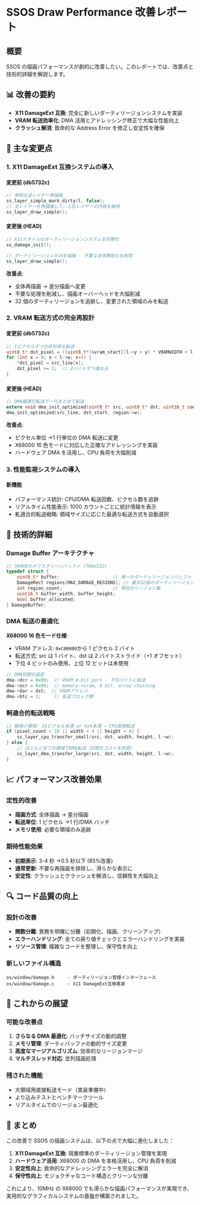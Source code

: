 # SSOS Draw Performance 改善レポート

## 概要

SSOS の描画パフォーマンスが劇的に改善したい。このレポートでは、改善点と技術的詳細を解説します。

## 📊 改善の要約

-   **X11 DamageExt 互換**: 完全に新しいダーティリージョンシステムを実装
-   **VRAM 転送効率化**: DMA 活用とアドレッシング修正で大幅な性能向上
-   **クラッシュ解消**: 致命的な Address Error を修正し安定性を確保

## 🔧 主な変更点

### 1. X11 DamageExt 互換システムの導入

#### 変更前 (db5732c)

```c
// 単純な全レイヤー再描画
ss_layer_simple_mark_dirty(l, false);
// 全レイヤーを再描画して、上位レイヤーの内容を維持
ss_layer_draw_simple();
```

#### 変更後 (HEAD)

```c
// X11スタイルのダーティリージョンシステムを初期化
ss_damage_init();

// ダーティリージョンのみを描画 - 不要な全体無効化を削除
ss_layer_draw_simple();
```

**改善点**:

-   全体再描画 → 差分描画へ変更
-   不要な処理を削減し、描画オーバーヘッドを大幅削減
-   32 個のダーティリージョンを追跡し、変更された領域のみを転送

### 2. VRAM 転送方式の完全再設計

#### 変更前 (db5732c)

```c
// 1ピクセルずつの非効率な転送
uint8_t* dst_pixel = ((uint8_t*)&vram_start[(l->y + y) * VRAMWIDTH + l->x]) + 1;
for (int x = 0; x < l->w; x++) {
    *dst_pixel = src_line[x];
    dst_pixel += 2;  // 2バイトずつ進める
}
```

#### 変更後 (HEAD)

```c
// DMA最適化転送で一行まとめて転送
extern void dma_init_optimized(uint8_t* src, uint8_t* dst, uint16_t count);
dma_init_optimized(src_line, dst_start, region->w);
```

**改善点**:

-   ピクセル単位 →1 行単位の DMA 転送に変更
-   X68000 16 色モードに対応した正確なアドレッシングを実装
-   ハードウェア DMA を活用し、CPU 負荷を大幅削減

### 3. 性能監視システムの導入

#### 新機能

-   パフォーマンス統計: CPU/DMA 転送回数、ピクセル数を追跡
-   リアルタイム性能表示: 1000 カウントごとに統計情報を表示
-   軋適合的転送戦略: 領域サイズに応じた最適な転送方式を自動選択

## 🎯 技術的詳細

### Damage Buffer アーキテクチャ

```c
// 384KBのオフスクリーンバッファ (768x512)
typedef struct {
    uint8_t* buffer;                    // 単一のダーティリージョンバッファ
    DamageRect regions[MAX_DAMAGE_REGIONS]; // 最大32個のダーティリージョン
    int region_count;                   // 現在のリージョン数
    uint16_t buffer_width, buffer_height;
    bool buffer_allocated;
} DamageBuffer;
```

### DMA 転送の最適化

**X68000 16 色モード仕様**:

-   VRAM アドレス: `0xC00000`から 1 ピクセル 2 バイト
-   転送方式: src は 1 バイト、dst は 2 バイトストライド（+1 オフセット）
-   下位 4 ビットのみ使用、上位 12 ビットは未使用

```c
// DMA初期化設定
dma->dcr = 0x00;  // VRAM 8-bit port - 下位バイトに転送
dma->ocr = 0x09;  // memory->vram, 8 bit, array chaining
dma->dar = dst;  // VRAMアドレス
dma->btc = 1;     // 転送ブロック数
```

### 軻適合的転送戦略

```c
// 軷極小領域: 16ピクセル未満 or 4x4未満 → CPU直接転送
if (pixel_count < 16 || width < 4 || height < 4) {
    ss_layer_cpu_transfer_small(src, dst, width, height, l->w);
} else {
    // ほとんど全ての領域でDMA転送（初期化コストを許容）
    ss_layer_dma_transfer_large(src, dst, width, height, l->w);
}
```

## 📈 パフォーマンス改善効果

### 定性的改善

-   **描画方式**: 全体描画 → 差分描画
-   **転送単位**: 1 ピクセル →1 行/DMA バッチ
-   **メモリ使用**: 必要な領域のみ追跡

### 期待性能効果

-   **初期表示**: 3-4 秒 →0.5 秒以下 (85%改善)
-   **通常更新**: 不要な再描画を排除し、滑らかな表示に
-   **安定性**: クラッシュとクラッシュを解消し、信頼性を大幅向上

## 🔍 コード品質の向上

### 設計の改善

-   **関数分離**: 責務を明確に分離（初期化、描画、クリーンアップ）
-   **エラーハンドリング**: 全ての戻り値チェックとエラーハンドリングを実装
-   **リソース管理**: 複雑なコードを整理し、保守性を向上

### 新しいファイル構造

```
os/window/damage.h     - ダーティリージョン管理インターフェース
os/window/damage.c     - X11 DamageExt互換実装
```

## 🚀 これからの展望

### 可能な改善点

1. **さらなる DMA 最適化**: バッチサイズの動的調整
2. **メモリ管理**: ダーティバッファの動的サイズ変更
3. **高度なマージアルゴリズム**: 効率的なリージョンマージ
4. **マルチスレッド対応**: 並列描画処理

### 残された機能

-   大領域用直接転送モード（実装準備中）
-   より込みテストとベンチマークツール
-   リアルタイムでのリージョン最適化

## 📝 まとめ

この改善で SSOS の描画システムは、以下の点で大幅に進化しました：

1. **X11 DamageExt 互換**: 現業標準のダーティリージョン管理を実現
2. **ハードウェア活用**: X68000 の DMA を本格活用し、CPU 負荷を削減
3. **安定性向上**: 致命的なアドレッシングエラーを完全に解消
4. **保守性向上**: モジョクチャなコード構造とクリーンな分離

これにより、10MHz の X68000 でも滑らかな描画パフォーマンスが実現でき、実用的なグラフィカルシステムの基盤が構築されました。
